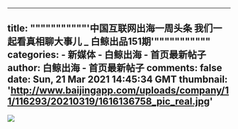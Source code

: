 
---
title: """""""""""'中国互联网出海一周头条 我们一起看真相聊大事儿 _ 白鲸出品151期'"""""""""""
categories: 
    - 新媒体
    - 白鲸出海 - 首页最新帖子
author: 白鲸出海 - 首页最新帖子
comments: false
date: Sun, 21 Mar 2021 14:45:34 GMT
thumbnail: 'http://www.baijingapp.com/uploads/company/11/116293/20210319/1616136758_pic_real.jpg'
---

<div>   
<img src="http://www.baijingapp.com/uploads/company/11/116293/20210319/1616136758_pic_real.jpg" referrerpolicy="no-referrer">  
</div>
            